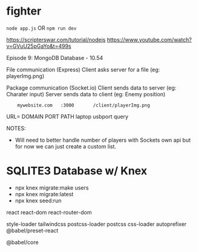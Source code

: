 # fighter

``` node app.js ```
OR
``` npm run dev ```

https://scripterswar.com/tutorial/nodejs
https://www.youtube.com/watch?v=GVuU25pGaYo&t=499s

Episode 9: MongoDB Database - 10.54

File communication (Express)
    Client asks server for a file (eg: playerImg.png)

Package communication (Socket.io)
    Client sends data to server (eg: Charater input)
    Server sends data to client (eg: Enemy position)

        mywebsite.com   :3000       /client/playerImg.png
URL=    DOMAIN          PORT        PATH
        laptop          usbport     query

NOTES:
- Will need to better handle number of players with Sockets own api but for now we can just create a custom list.

# SQLITE3 Database w/ Knex
- npx knex migrate:make users
- npx knex migrate:latest
- npx knex seed:run

react react-dom react-router-dom

style-loader tailwindcss postcss-loader postcss css-loader autoprefixer @babel/preset-react

@babel/core 